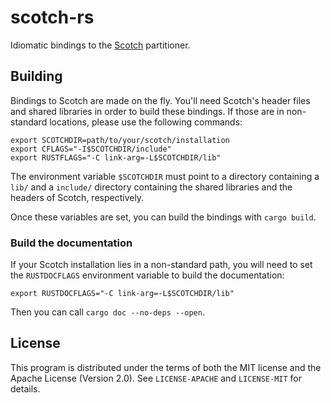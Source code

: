 # scotch-rs

Idiomatic bindings to the [Scotch] partitioner.

## Building

Bindings to Scotch are made on the fly.  You'll need Scotch's header files and
shared libraries in order to build these bindings.  If those are in non-standard
locations, please use the following commands:

    export SCOTCHDIR=path/to/your/scotch/installation
    export CFLAGS="-I$SCOTCHDIR/include"
    export RUSTFLAGS="-C link-arg=-L$SCOTCHDIR/lib"

The environment variable `$SCOTCHDIR` must point to a directory containing a
`lib/` and a `include/` directory containing the shared libraries and the
headers of Scotch, respectively.

Once these variables are set, you can build the bindings with `cargo build`.

### Build the documentation

If your Scotch installation lies in a non-standard path, you will need to set
the `RUSTDOCFLAGS` environment variable to build the documentation:

    export RUSTDOCFLAGS="-C link-arg=-L$SCOTCHDIR/lib"

Then you can call `cargo doc --no-deps --open`.

## License

This program is distributed under the terms of both the MIT license and the
Apache License (Version 2.0).  See `LICENSE-APACHE` and `LICENSE-MIT` for
details.

[Scotch]: https://gitlab.inria.fr/scotch/scotch/
